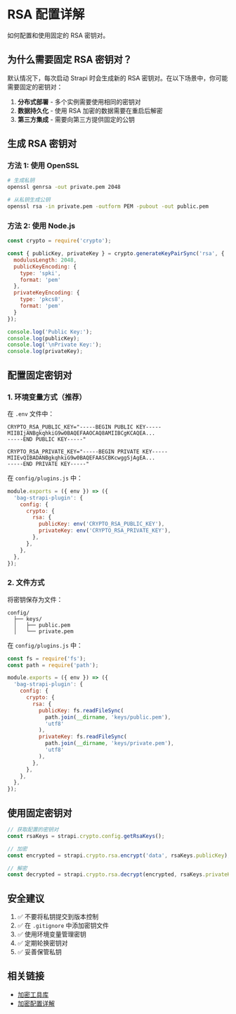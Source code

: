 # RSA 配置详解

如何配置和使用固定的 RSA 密钥对。

## 为什么需要固定 RSA 密钥对？

默认情况下，每次启动 Strapi 时会生成新的 RSA 密钥对。在以下场景中，你可能需要固定的密钥对：

1. **分布式部署** - 多个实例需要使用相同的密钥对
2. **数据持久化** - 使用 RSA 加密的数据需要在重启后解密
3. **第三方集成** - 需要向第三方提供固定的公钥

## 生成 RSA 密钥对

### 方法 1: 使用 OpenSSL

```bash
# 生成私钥
openssl genrsa -out private.pem 2048

# 从私钥生成公钥
openssl rsa -in private.pem -outform PEM -pubout -out public.pem
```

### 方法 2: 使用 Node.js

```javascript
const crypto = require('crypto');

const { publicKey, privateKey } = crypto.generateKeyPairSync('rsa', {
  modulusLength: 2048,
  publicKeyEncoding: {
    type: 'spki',
    format: 'pem'
  },
  privateKeyEncoding: {
    type: 'pkcs8',
    format: 'pem'
  }
});

console.log('Public Key:');
console.log(publicKey);
console.log('\nPrivate Key:');
console.log(privateKey);
```

## 配置固定密钥对

### 1. 环境变量方式（推荐）

在 `.env` 文件中：

```env
CRYPTO_RSA_PUBLIC_KEY="-----BEGIN PUBLIC KEY-----
MIIBIjANBgkqhkiG9w0BAQEFAAOCAQ8AMIIBCgKCAQEA...
-----END PUBLIC KEY-----"

CRYPTO_RSA_PRIVATE_KEY="-----BEGIN PRIVATE KEY-----
MIIEvQIBADANBgkqhkiG9w0BAQEFAASCBKcwggSjAgEA...
-----END PRIVATE KEY-----"
```

在 `config/plugins.js` 中：

```javascript
module.exports = ({ env }) => ({
  'bag-strapi-plugin': {
    config: {
      crypto: {
        rsa: {
          publicKey: env('CRYPTO_RSA_PUBLIC_KEY'),
          privateKey: env('CRYPTO_RSA_PRIVATE_KEY'),
        },
      },
    },
  },
});
```

### 2. 文件方式

将密钥保存为文件：

```
config/
  ├── keys/
  │   ├── public.pem
  │   └── private.pem
```

在 `config/plugins.js` 中：

```javascript
const fs = require('fs');
const path = require('path');

module.exports = ({ env }) => ({
  'bag-strapi-plugin': {
    config: {
      crypto: {
        rsa: {
          publicKey: fs.readFileSync(
            path.join(__dirname, 'keys/public.pem'),
            'utf8'
          ),
          privateKey: fs.readFileSync(
            path.join(__dirname, 'keys/private.pem'),
            'utf8'
          ),
        },
      },
    },
  },
});
```

## 使用固定密钥对

```javascript
// 获取配置的密钥对
const rsaKeys = strapi.crypto.config.getRsaKeys();

// 加密
const encrypted = strapi.crypto.rsa.encrypt('data', rsaKeys.publicKey);

// 解密
const decrypted = strapi.crypto.rsa.decrypt(encrypted, rsaKeys.privateKey);
```

## 安全建议

1. ✅ 不要将私钥提交到版本控制
2. ✅ 在 `.gitignore` 中添加密钥文件
3. ✅ 使用环境变量管理密钥
4. ✅ 定期轮换密钥对
5. ✅ 妥善保管私钥

## 相关链接

- [加密工具库](/features/crypto)
- [加密配置详解](/features/crypto-config)

